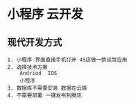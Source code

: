 # 小程序 云开发

## 现代开发方式
    1. 小程序 界面直接手机打开 4S店做一款试驾应用 
    2. 选择技术方案
        Andriod  IOS
        小程序 
    3. 数据库不需要安装 数据在云端
    4. 不需要部署 一键发布到腾讯